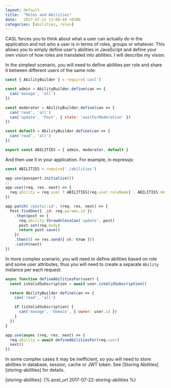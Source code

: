 ```yaml
---
layout: default
title:  "Roles and Abilities"
date:   2017-07-21 13:00:48 +0300
categories: [abilities, roles]
---
```


CASL forces you to think about what a user can actually do in the application and not who a user is in terms of roles, groups or whatever. This allows you to simply define user's abilities in JavaScript and define your own vision of how roles are translated into abilities. I will describe my vision.

In the simplest scenario, you will need to define abilities per role and share it between different users of the same role:

```js
const { AbilityBuilder } = require('casl')

const admin = AbilityBuilder.define(can => {
  can('manage', 'all')
})

const moderator = AbilityBuilder.define(can => {
  can('read', 'all')
  can('update', 'Post', { state: 'waitForModeration' })
})

const default = AbilityBuilder.define(can => {
  can('read', 'all')
})

export const ABILITIES = { admin, moderator, default }
```

And then use it in your application. For example, in expressjs:

```js
const ABILITIES = require('./abilities')

app.use(passport.initialize())
// ...
app.use((req, res, next) => {
  req.ability = req.user ? ABILITIES[req.user.roleName] : ABILITIES.default
})

app.patch('/posts/:id', (req, res, next) => {
  Post.findOne({ _id: req.params.id })
    .then(post => {
      req.ability.throwUnlessCan('update', post)
      post.set(req.body)
      return post.save()
    })
    .then(() => res.send({ ok: true }))
    .catch(next)
})
```

In more complex scenario, you will need to define abilities based on role and some user attributes, thus you will need to create a separate `Ability` instance per each request:

```js
async function defineAbilitiesFor(user) {
  const isValidSubscription = await user.isValidSubscription()

  return AbilityBuilder.define(can => {
    can('read', 'all')

    if (isValidSubscription) {
      can('manage', 'Domain', { owner: user.id })
    }
  })
}

app.use(async (req, res, next) => {
  req.ability = await defineAbilitiesFor(req.user)
  next()
})
```

In some complex cases it may be inefficient, so you will need to store abilities in database, session, cache or JWT token. See [Storing Abilities][storing-abilities] for details.

[storing-abilities]: {% post_url 2017-07-22-storing-abilities %}
